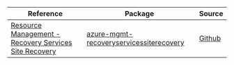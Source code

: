 | Reference | Package | Source |
|---|---|---|
|[Resource Management - Recovery Services Site Recovery](mgmt-recoveryservicessiterecovery-readme.md)|[azure-mgmt-recoveryservicessiterecovery](https://pypi.org/project/azure-mgmt-recoveryservicessiterecovery)|[Github](https://github.com/Azure/azure-sdk-for-python/blob/main/sdk/recoveryservices/azure-mgmt-recoveryservicessiterecovery)|
